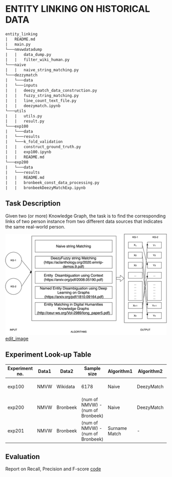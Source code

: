 # ENTITY LINKING ON HISTORICAL DATA

```
entity_linking
|   README.md
|   main.py
└───nmvwdatadump
|   |   data_dump.py
|   |   filter_wiki_human.py
└───naive
|   |   naive_string_matching.py
└───dezzymatch
|   └───data
|   └───inputs
|   |   deezy_match_data_construction.py
|   |   fuzzy_string_matching.py
|   |   line_count_text_file.py
|   |   deezymatch.ipynb
└───utils
|   |   utils.py
|   |   result.py
└───exp100
|   └───data
|   └───results
|   └───k_fold_validation
|   |   construct_ground_truth.py
|   |   exp100.ipynb
|   |   README.md
└───exp200
|   └───data
|   └───results
|   |   README.md
|   |   bronbeek_const_data_processing.py
|   |   bronbeekDeezyMatchExp.ipynb
```

## Task Description
Given two (or more) Knowledge Graph, the task is to find the corresponding links of two person instance from two different data sources that indicates the same real-world person. <br>

![task_description_image](resources/task_description.png)
[edit_image](https://app.diagrams.net/#G1ZMdnviCDEguLUWB5kzItnAMo7Y3TQBse)
## Experiment Look-up Table

| Experiment no. | Data1 | Data2 | Sample size | Algorithm1 | Algorithm2 | Evaluation | File | 
| ----------- | ----------- | ----------- | ----------- | ----------- | ----------- | -----------| ----------- |
| exp100 | NMVW | Wikidata |  6178 | Naive | DeezyMatch | Based on Ground Truth | [File](exp100) | 
| exp200 | NMVW | Bronbeek | (num of NMVW) - (num of Bronbeek) | Naive | DeezyMatch |  Based human evaluation | [File](exp200) | 
| exp201 | NMVW | Bronbeek | (num of NMVW) - (num of Bronbeek) | Surname Match | - |  Based human evaluation | [File](./exp201/exp201.ipynb) | 

## Evaluation 
Report on Recall, Precision and F-score [code](utils/calculate_result.py)